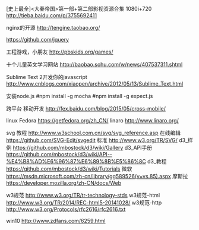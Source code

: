 
[史上最全]<大秦帝国>第一部+第二部影视资源合集 1080i+720
http://tieba.baidu.com/p/3755692411

nginx的开源
http://tengine.taobao.org/

https://github.com/jquery

工程游戏，小朋友
http://pbskids.org/games/

十个儿童英文学习网站
http://baobao.sohu.com/w/news/407537311.shtml

Sublime Text 2开发你的javascript
http://www.cnblogs.com/xiaopen/archive/2012/05/13/Sublime_Text.html

安装node.js
\#npm install -g mocha
\#npm install -g expect.js

跨平台 移动开发
http://fex.baidu.com/blog/2015/05/cross-mobile/

linux 
Fedora https://getfedora.org/zh_CN/
linaro http://www.linaro.org/

svg 
教程 http://www.w3school.com.cn/svg/svg_reference.asp
在线编辑 https://github.com/SVG-Edit/svgedit
标准 http://www.w3.org/TR/SVG/
d3_样例 https://github.com/mbostock/d3/wiki/Gallery
d3_API手册 https://github.com/mbostock/d3/wiki/API--%E4%B8%AD%E6%96%87%E6%89%8B%E5%86%8C
d3_教程 https://github.com/mbostock/d3/wiki/Tutorials
微软 https://msdn.microsoft.com/zh-cn/library/gg589526(v=vs.85).aspx
摩斯拉 https://developer.mozilla.org/zh-CN/docs/Web

w3规范 http://www.w3.org/TR/tr-technology-stds
w3规范-html http://www.w3.org/TR/2014/REC-html5-20141028/
w3规范-http http://www.w3.org/Protocols/rfc2616/rfc2616.txt

win10 http://www.zdfans.com/6259.html

